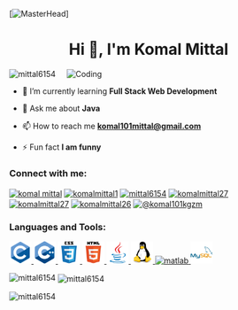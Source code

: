 [![MasterHead](https://user-images.githubusercontent.com/74038190/241765440-80728820-e06b-4f96-9c9e-9df46f0cc0a5.gif)]
<h1 align="center">Hi 👋, I'm Komal Mittal</h1>
<img align="right" alt="Coding" width="400" src="https://encrypted-tbn0.gstatic.com/images?q=tbn:ANd9GcTq5ZYtI-pXV0rzOg1l98qmrFlb_lmxOK_Klg&s"

<p align="left"> <img src="https://komarev.com/ghpvc/?username=mittal6154&label=Profile%20views&color=0e75b6&style=flat" alt="mittal6154" /> </p>

- 🌱 I’m currently learning **Full Stack Web Development**

- 💬 Ask me about **Java**

- 📫 How to reach me **komal101mittal@gmail.com**

- ⚡ Fun fact **I am funny**

<h3 align="left">Connect with me:</h3>
<p align="left">
<a href="https://linkedin.com/in/komal mittal" target="blank"><img align="center" src="https://raw.githubusercontent.com/rahuldkjain/github-profile-readme-generator/master/src/images/icons/Social/linked-in-alt.svg" alt="komal mittal" height="30" width="40" /></a>
<a href="https://kaggle.com/komalmittal1" target="blank"><img align="center" src="https://raw.githubusercontent.com/rahuldkjain/github-profile-readme-generator/master/src/images/icons/Social/kaggle.svg" alt="komalmittal1" height="30" width="40" /></a>
<a href="https://instagram.com/mittal6154" target="blank"><img align="center" src="https://raw.githubusercontent.com/rahuldkjain/github-profile-readme-generator/master/src/images/icons/Social/instagram.svg" alt="mittal6154" height="30" width="40" /></a>
<a href="https://www.codechef.com/users/komalmittal27" target="blank"><img align="center" src="https://cdn.jsdelivr.net/npm/simple-icons@3.1.0/icons/codechef.svg" alt="komalmittal27" height="30" width="40" /></a>
<a href="https://www.hackerrank.com/komalmittal27" target="blank"><img align="center" src="https://raw.githubusercontent.com/rahuldkjain/github-profile-readme-generator/master/src/images/icons/Social/hackerrank.svg" alt="komalmittal27" height="30" width="40" /></a>
<a href="https://www.leetcode.com/komalmittal26" target="blank"><img align="center" src="https://raw.githubusercontent.com/rahuldkjain/github-profile-readme-generator/master/src/images/icons/Social/leet-code.svg" alt="komalmittal26" height="30" width="40" /></a>
<a href="https://auth.geeksforgeeks.org/user/@komal101kgzm" target="blank"><img align="center" src="https://raw.githubusercontent.com/rahuldkjain/github-profile-readme-generator/master/src/images/icons/Social/geeks-for-geeks.svg" alt="@komal101kgzm" height="30" width="40" /></a>
</p>

<h3 align="left">Languages and Tools:</h3>
<p align="left"> <a href="https://www.cprogramming.com/" target="_blank" rel="noreferrer"> <img src="https://raw.githubusercontent.com/devicons/devicon/master/icons/c/c-original.svg" alt="c" width="40" height="40"/> </a> <a href="https://www.w3schools.com/cpp/" target="_blank" rel="noreferrer"> <img src="https://raw.githubusercontent.com/devicons/devicon/master/icons/cplusplus/cplusplus-original.svg" alt="cplusplus" width="40" height="40"/> </a> <a href="https://www.w3schools.com/css/" target="_blank" rel="noreferrer"> <img src="https://raw.githubusercontent.com/devicons/devicon/master/icons/css3/css3-original-wordmark.svg" alt="css3" width="40" height="40"/> </a> <a href="https://www.w3.org/html/" target="_blank" rel="noreferrer"> <img src="https://raw.githubusercontent.com/devicons/devicon/master/icons/html5/html5-original-wordmark.svg" alt="html5" width="40" height="40"/> </a> <a href="https://www.java.com" target="_blank" rel="noreferrer"> <img src="https://raw.githubusercontent.com/devicons/devicon/master/icons/java/java-original.svg" alt="java" width="40" height="40"/> </a> <a href="https://www.linux.org/" target="_blank" rel="noreferrer"> <img src="https://raw.githubusercontent.com/devicons/devicon/master/icons/linux/linux-original.svg" alt="linux" width="40" height="40"/> </a> <a href="https://www.mathworks.com/" target="_blank" rel="noreferrer"> <img src="https://upload.wikimedia.org/wikipedia/commons/2/21/Matlab_Logo.png" alt="matlab" width="40" height="40"/> </a> <a href="https://www.mysql.com/" target="_blank" rel="noreferrer"> <img src="https://raw.githubusercontent.com/devicons/devicon/master/icons/mysql/mysql-original-wordmark.svg" alt="mysql" width="40" height="40"/> </a> </p>

<p><img align="left" src="https://github-readme-stats.vercel.app/api/top-langs?username=mittal6154&show_icons=true&locale=en&layout=compact" alt="mittal6154" /></p>

<p>&nbsp;<img align="center" src="https://github-readme-stats.vercel.app/api?username=mittal6154&show_icons=true&locale=en" alt="mittal6154" /></p>

<p><img align="center" src="https://github-readme-streak-stats.herokuapp.com/?user=mittal6154&" alt="mittal6154" /></p>
